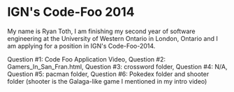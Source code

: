 IGN's Code-Foo 2014
=============

My name is Ryan Toth, I am finishing my second year of software engineering at the University of Western Ontario in London, Ontario and I am applying for a position in IGN's Code-Foo-2014. 

Question #1: Code Foo Application Video,
Question #2: Gamers_In_San_Fran.html,
Question #3: crossword folder,
Question #4: N/A,
Question #5: pacman folder,
Question #6: Pokedex folder and shooter folder (shooter is the Galaga-like game I mentioned in my intro video)



